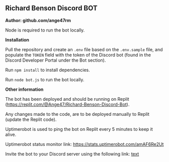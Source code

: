 ## Richard Benson Discord BOT

**Author: github.com/ange47rm**

Node is required to run the bot locally.

**Installation**

Pull the repository and create an `.env` file based on the `.env.sample` file, and populate the `TOKEN` field with the token of the Discord bot (found in the Discord Developer Portal under the Bot section).

Run `npm install` to install dependencies.

Run `node bot.js` to run the bot locally.

**Other information**

The bot has been deployed and should be running on Replit (https://replit.com/@Ange47/Richard-Benson-Discord-Bot).

Any changes made to the code, are to be deployed manually to Replit (update the Replit code).

Uptimerobot is used to ping the bot on Replit every 5 minutes to keep it alive.

Uptimerobot status monitor link: https://stats.uptimerobot.com/amAF6Re2Ut

Invite the bot to your Discord server using the following link: [text](https://discord.com/oauth2/authorize?client_id=1287735971529621610&permissions=8&integration_type=0&scope=bot)
